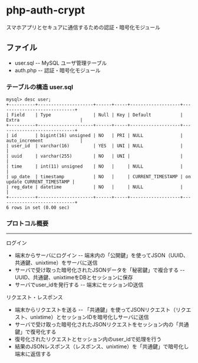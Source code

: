 php-auth-crypt
==============

スマホアプリとセキュアに通信するための認証・暗号化モジュール

ファイル
---------
* user.sql -- MySQL ユーザ管理テーブル
* auth.php -- 認証・暗号化モジュール

### テーブルの構造 user.sql

    mysql> desc user;
    +----------+---------------------+------+-----+-------------------+-----------------------------+
    | Field    | Type                | Null | Key | Default           | Extra                       |
    +----------+---------------------+------+-----+-------------------+-----------------------------+
    | id       | bigint(16) unsigned | NO   | PRI | NULL              | auto_increment              |
    | user_id  | varchar(16)         | YES  | UNI | NULL              |                             |
    | uuid     | varchar(255)        | NO   | UNI |                   |                             |
    | time     | int(11) unsigned    | NO   |     | NULL              |                             |
    | up_date  | timestamp           | NO   |     | CURRENT_TIMESTAMP | on update CURRENT_TIMESTAMP |
    | reg_date | datetime            | NO   |     | NULL              |                             |
    +----------+---------------------+------+-----+-------------------+-----------------------------+
    6 rows in set (0.00 sec)

### プロトコル概要
---------

ログイン
* 端末からサーバにログイン -- 端末内の「公開鍵」を使ってJSON（UUID、共通鍵、unixtime）をサーバに送信
* サーバで受け取った暗号化されたJSONデータを「秘密鍵」で複合する -- UUID、共通鍵、unixtimeをDBとセッションに保存
* サーバでuser_idを発行する -- 端末にセッションID送信

リクエスト・レスポンス
* 端末からリクエストを送る -- 「共通鍵」を使ってJSONリクエスト（リクエスト、unixtime）とセッションIDを暗号化しサーバに送信
* サーバで受け取った暗号化されたJSONリクエストをセッション内の「共通鍵」で復号化する
* 復号化されたリクエストとセッション内のuser_idで処理を行う
* 結果のJSONレスポンス（レスポンス、unixtime）を「共通鍵」で暗号化し端末に返信する
